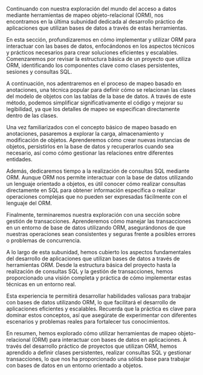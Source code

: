 Continuando con nuestra exploración del mundo del acceso a datos mediante herramientas de mapeo objeto-relacional (ORM), nos encontramos en la última subunidad dedicada al desarrollo práctico de aplicaciones que utilizan bases de datos a través de estas herramientas. 

En esta sección, profundizaremos en cómo implementar y utilizar ORM para interactuar con las bases de datos, enfocándonos en los aspectos técnicos y prácticos necesarios para crear soluciones eficientes y escalables. Comenzaremos por revisar la estructura básica de un proyecto que utiliza ORM, identificando los componentes clave como clases persistentes, sesiones y consultas SQL.

A continuación, nos adentraremos en el proceso de mapeo basado en anotaciones, una técnica popular para definir cómo se relacionan las clases del modelo de objetos con las tablas de la base de datos. A través de este método, podemos simplificar significativamente el código y mejorar su legibilidad, ya que los detalles de mapeo se especifican directamente dentro de las clases.

Una vez familiarizados con el concepto básico de mapeo basado en anotaciones, pasaremos a explorar la carga, almacenamiento y modificación de objetos. Aprenderemos cómo crear nuevas instancias de objetos, persistirlos en la base de datos y recuperarlos cuando sea necesario, así como cómo gestionar las relaciones entre diferentes entidades.

Además, dedicaremos tiempo a la realización de consultas SQL mediante ORM. Aunque ORM nos permite interactuar con la base de datos utilizando un lenguaje orientado a objetos, es útil conocer cómo realizar consultas directamente en SQL para obtener información específica o realizar operaciones complejas que no pueden ser expresadas fácilmente con el lenguaje del ORM.

Finalmente, terminaremos nuestra exploración con una sección sobre gestión de transacciones. Aprenderemos cómo manejar las transacciones en un entorno de base de datos utilizando ORM, asegurándonos de que nuestras operaciones sean consistentes y seguras frente a posibles errores o problemas de concurrencia.

A lo largo de esta subunidad, hemos cubierto los aspectos fundamentales del desarrollo de aplicaciones que utilizan bases de datos a través de herramientas ORM. Desde la estructura básica del proyecto hasta la realización de consultas SQL y la gestión de transacciones, hemos proporcionado una visión completa y práctica de cómo implementar estas técnicas en un entorno real.

Esta experiencia te permitirá desarrollar habilidades valiosas para trabajar con bases de datos utilizando ORM, lo que facilitará el desarrollo de aplicaciones eficientes y escalables. Recuerda que la práctica es clave para dominar estos conceptos, así que asegúrate de experimentar con diferentes escenarios y problemas reales para fortalecer tus conocimientos.

En resumen, hemos explorado cómo utilizar herramientas de mapeo objeto-relacional (ORM) para interactuar con bases de datos en aplicaciones. A través del desarrollo práctico de proyectos que utilizan ORM, hemos aprendido a definir clases persistentes, realizar consultas SQL y gestionar transacciones, lo que nos ha proporcionado una sólida base para trabajar con bases de datos en un entorno orientado a objetos.
